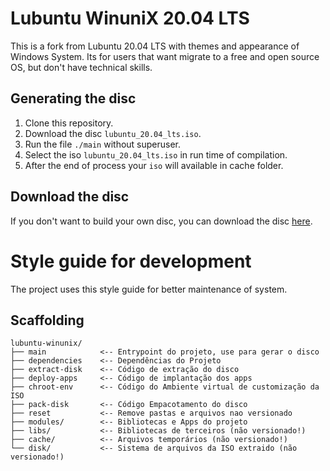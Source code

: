 # Lubuntu WinuniX 20.04 LTS

This is a fork from Lubuntu 20.04 LTS with themes and appearance of Windows System. Its for users that want migrate to a free and open source OS, but don't have technical skills.

## Generating the disc

1. Clone this repository.
2. Download the disc `lubuntu_20.04_lts.iso`.
3. Run the file `./main` without superuser.
4. Select the iso `lubuntu_20.04_lts.iso` in run time of compilation.
5. After the end of process your `iso` will available in cache folder.

## Download the disc

If you don't want to build your own disc, you can download the disc [here](#).

# Style guide for development

The project uses this style guide for better maintenance of system.

## Scaffolding

```
lubuntu-winunix/
├── main            <-- Entrypoint do projeto, use para gerar o disco
├── dependencies    <-- Dependências do Projeto
├── extract-disk    <-- Código de extração do disco
├── deploy-apps     <-- Código de implantação dos apps
├── chroot-env      <-- Código do Ambiente virtual de customização da ISO
├── pack-disk       <-- Código Empacotamento do disco
├── reset           <-- Remove pastas e arquivos nao versionado
├── modules/        <-- Bibliotecas e Apps do projeto
├── libs/           <-- Bibliotecas de terceiros (não versionado!)
├── cache/          <-- Arquivos temporários (não versionado!)
└── disk/           <-- Sistema de arquivos da ISO extraido (não versionado!) 
```